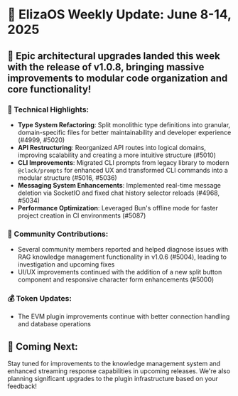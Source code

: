# 🚀 ElizaOS Weekly Update: June 8-14, 2025

## 🎉 Epic architectural upgrades landed this week with the release of v1.0.8, bringing massive improvements to modular code organization and core functionality!

### 🔧 Technical Highlights:
- **Type System Refactoring**: Split monolithic type definitions into granular, domain-specific files for better maintainability and developer experience (#4999, #5020)
- **API Restructuring**: Reorganized API routes into logical domains, improving scalability and creating a more intuitive structure (#5010)
- **CLI Improvements**: Migrated CLI prompts from legacy library to modern `@clack/prompts` for enhanced UX and transformed CLI commands into a modular structure (#5016, #5036)
- **Messaging System Enhancements**: Implemented real-time message deletion via SocketIO and fixed chat history selector reloads (#4968, #5034)
- **Performance Optimization**: Leveraged Bun's offline mode for faster project creation in CI environments (#5087)

### 💬 Community Contributions:
- Several community members reported and helped diagnose issues with RAG knowledge management functionality in v1.0.6 (#5004), leading to investigation and upcoming fixes
- UI/UX improvements continued with the addition of a new split button component and responsive character form enhancements (#5000)

### 💰 Token Updates:
- The EVM plugin improvements continue with better connection handling and database operations

## 🔮 Coming Next:
Stay tuned for improvements to the knowledge management system and enhanced streaming response capabilities in upcoming releases. We're also planning significant upgrades to the plugin infrastructure based on your feedback!